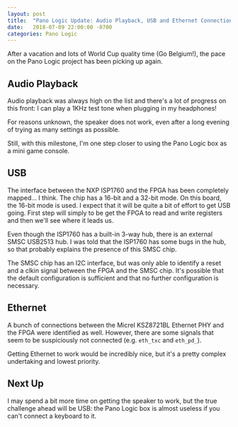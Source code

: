 ```yaml
---
layout: post
title:  "Pano Logic Update: Audio Playback, USB and Ethernet Connections"
date:   2018-07-09 22:00:00 -0700
categories: Pano Logic
---
```


After a vacation and lots of World Cup quality time (Go Belgium!), the pace on the Pano Logic project has been picking up again.

Audio Playback
--------------

Audio playback was always high on the list and there's a lot of progress on this front: I can play a 1KHz test tone when plugging in
my headphones! 

For reasons unknown, the speaker does not work, even after a long evening of trying as many settings as possible.

Still, with this milestone, I'm one step closer to using the Pano Logic box as a mini game console.

USB 
---

The interface between the NXP ISP1760 and the FPGA has been completely mapped... I think. The chip has a 16-bit and a
32-bit mode. On this board, the 16-bit mode is used. I expect that it will be quite a bit of effort to get USB going. First
step will simply to be get the FPGA to read and write registers and then we'll see where it leads us.

Even though the ISP1760 has a built-in 3-way hub, there is an external SMSC USB2513 hub. I was told that the ISP1760 has some
bugs in the hub, so that probably explains the presence of this SMSC chip.

The SMSC chip has an I2C interface, but was only able to identify a reset and a clkin signal between the FPGA and the SMSC chip.
It's possible that the default configuration is sufficient and that no further configuration is necessary.

Ethernet 
--------

A bunch of connections between the Micrel KSZ8721BL Ethernet PHY and the FPGA were identified as well. However, there are
some signals that seem to be suspiciously not connected (e.g. `eth_txc` and `eth_pd_`).

Getting Ethernet to work would be incredibly nice, but it's a pretty complex undertaking and lowest priority.

Next Up
-------

I may spend a bit more time on getting the speaker to work, but the true challenge ahead will be USB: the Pano Logic box is 
almost useless if you can't connect a keyboard to it.


